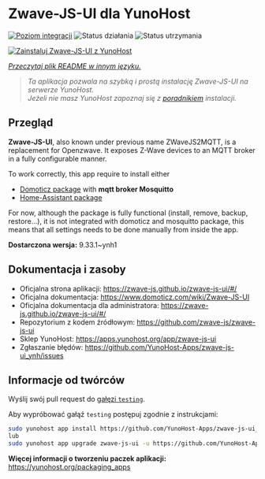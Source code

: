 <!--
To README zostało automatycznie wygenerowane przez <https://github.com/YunoHost/apps/tree/master/tools/readme_generator>
Nie powinno być ono edytowane ręcznie.
-->

# Zwave-JS-UI dla YunoHost

[![Poziom integracji](https://apps.yunohost.org/badge/integration/zwave-js-ui)](https://ci-apps.yunohost.org/ci/apps/zwave-js-ui/)
![Status działania](https://apps.yunohost.org/badge/state/zwave-js-ui)
![Status utrzymania](https://apps.yunohost.org/badge/maintained/zwave-js-ui)

[![Zainstaluj Zwave-JS-UI z YunoHost](https://install-app.yunohost.org/install-with-yunohost.svg)](https://install-app.yunohost.org/?app=zwave-js-ui)

*[Przeczytaj plik README w innym języku.](./ALL_README.md)*

> *Ta aplikacja pozwala na szybką i prostą instalację Zwave-JS-UI na serwerze YunoHost.*  
> *Jeżeli nie masz YunoHost zapoznaj się z [poradnikiem](https://yunohost.org/install) instalacji.*

## Przegląd

**Zwave-JS-UI**, also known under previous name ZWaveJS2MQTT, is a replacement for Openzwave. It exposes Z-Wave devices to an MQTT broker in a fully configurable manner.

To work correctly, this app require to install either
- [Domoticz package](https://github.com/YunoHost-Apps/domoticz_ynh) with **mqtt broker Mosquitto**
- [Home-Assistant package](https://github.com/YunoHost-Apps/homeassistant_ynh)


For now, although the package is fully functional (install, remove, backup, restore...), it is not integrated with domoticz and mosquitto package, this means that all settings needs to be done manually from inside the app.



**Dostarczona wersja:** 9.33.1~ynh1
## Dokumentacja i zasoby

- Oficjalna strona aplikacji: <https://zwave-js.github.io/zwave-js-ui/#/>
- Oficjalna dokumentacja: <https://www.domoticz.com/wiki/Zwave-JS-UI>
- Oficjalna dokumentacja dla administratora: <https://zwave-js.github.io/zwave-js-ui/#/>
- Repozytorium z kodem źródłowym: <https://github.com/zwave-js/zwave-js-ui>
- Sklep YunoHost: <https://apps.yunohost.org/app/zwave-js-ui>
- Zgłaszanie błędów: <https://github.com/YunoHost-Apps/zwave-js-ui_ynh/issues>

## Informacje od twórców

Wyślij swój pull request do [gałęzi `testing`](https://github.com/YunoHost-Apps/zwave-js-ui_ynh/tree/testing).

Aby wypróbować gałąź `testing` postępuj zgodnie z instrukcjami:

```bash
sudo yunohost app install https://github.com/YunoHost-Apps/zwave-js-ui_ynh/tree/testing --debug
lub
sudo yunohost app upgrade zwave-js-ui -u https://github.com/YunoHost-Apps/zwave-js-ui_ynh/tree/testing --debug
```

**Więcej informacji o tworzeniu paczek aplikacji:** <https://yunohost.org/packaging_apps>

